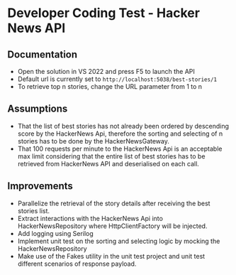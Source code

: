 # Developer Coding Test - Hacker News API

## Documentation

* Open the solution in VS 2022 and press F5 to launch the API
* Default url is currently set to `http://localhost:5038/best-stories/1`
* To retrieve top n stories, change the URL parameter from 1 to n

## Assumptions

* That the list of best stories has not already been ordered by descending score by the HackerNews Api, therefore the sorting and selecting of n stories has to be done by the HackerNewsGateway.
* That 100 requests per minute to the HackerNews Api is an acceptable max limit considering that the entire list of best stories has to be retrieved from HackerNews API and deserialised on each call.

## Improvements

* Parallelize the retrieval of the story details after receiving the best stories list.
* Extract interactions with the HackerNews Api into HackerNewsRepository where HttpClientFactory will be injected.
* Add logging using Serilog
* Implement unit test on the sorting and selecting logic by mocking the HackerNewsRepository
* Make use of the Fakes utility in the unit test project and unit test different scenarios of response payload.
